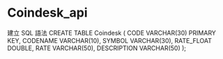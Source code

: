 # Coindesk_api
建立 SQL 語法
 CREATE TABLE Coindesk (
        CODE VARCHAR(30) PRIMARY KEY,
        CODENAME VARCHAR(10),
        SYMBOL  VARCHAR(30),
        RATE_FLOAT DOUBLE,
        RATE  VARCHAR(50),
        DESCRIPTION VARCHAR(50)
    );
